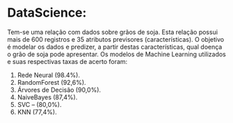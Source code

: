 # DataScience:
Tem-se uma relação com dados sobre grãos de soja.  Esta relação possui mais de 600 registros e 35 atributos previsores (características). O objetivo é modelar os dados e predizer, a partir destas características, qual doença o grão de soja pode apresentar.
Os modelos de Machine Learning utilizados e suas respectivas taxas de acerto foram:
  1) Rede Neural (98.4%).
  2) RandomForest (92,6%). 
  3) Árvores de Decisão (90,0%). 
  4) NaiveBayes (87,4%).
  5) SVC – (80,0%). 
  6) KNN (77,4%).
